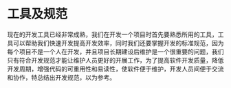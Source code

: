 
# 工具及规范


现在的开发工具已经非常成熟，我们在开发一个项目时首先要熟悉所用的工具，工具可以帮助我们快速开发提高开发效率，同时我们还要掌握开发的标准规范，因为每个项目不是一个人在开发，并且项目长期建设后维护是一个很重要的问题，我们只有符合开发规范才能让维护人员更好的开展工作，为了提高软件开发质量，降低开发周期，增强代码的可重用性和易读性，使软件便于维护，开发人员间便于交流和协作，特总结出开发规范，以为参考。



